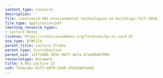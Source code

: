 ```yaml
---
content_type: resource
description: ''
file: /courses/4-401-environmental-technologies-in-buildings-fall-2018/7b3aca8cb1f3a8f93a98efb1da6faa93_MIT4_401F18_lec15.pdf
file_type: application/pdf
learning_resource_types:
- Lecture Notes
license: https://creativecommons.org/licenses/by-nc-sa/4.0/
ocw_type: OCWFile
parent_title: Lecture Slides
parent_type: CourseSection
parent_uid: 13f7348b-393e-8bf7-defa-a7a4d040799b
resourcetype: Document
title: 4.401 Lecture 15
uid: 7b3aca8c-b1f3-a8f9-3a98-efb1da6faa93
---
```

